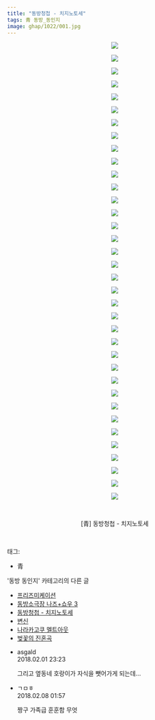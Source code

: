 ```yaml
---
title: "동방청첩 - 치지노토세"
tags: 青 동방_동인지
image: ghap/1022/001.jpg
---
```

<div class="article">
<p style="text-align: center; clear: none; float: none;"><img src="{{ site.nasurl }}/ghap/1022/001.jpg"/></p>
<p style="text-align: center; clear: none; float: none;"><img src="{{ site.nasurl }}/ghap/1022/002.jpg"/></p>
<p style="text-align: center; clear: none; float: none;"><img src="{{ site.nasurl }}/ghap/1022/003.jpg"/></p>
<p style="text-align: center; clear: none; float: none;"><img src="{{ site.nasurl }}/ghap/1022/004.jpg"/></p>
<p style="text-align: center; clear: none; float: none;"><img src="{{ site.nasurl }}/ghap/1022/005.jpg"/></p>
<p style="text-align: center; clear: none; float: none;"><img src="{{ site.nasurl }}/ghap/1022/006.jpg"/></p>
<p style="text-align: center; clear: none; float: none;"><img src="{{ site.nasurl }}/ghap/1022/007.jpg"/></p>
<p style="text-align: center; clear: none; float: none;"><img src="{{ site.nasurl }}/ghap/1022/008.jpg"/></p>
<p style="text-align: center; clear: none; float: none;"><img src="{{ site.nasurl }}/ghap/1022/009.jpg"/></p>
<p style="text-align: center; clear: none; float: none;"><img src="{{ site.nasurl }}/ghap/1022/010.jpg"/></p>
<p style="text-align: center; clear: none; float: none;"><img src="{{ site.nasurl }}/ghap/1022/011.jpg"/></p>
<p style="text-align: center; clear: none; float: none;"><img src="{{ site.nasurl }}/ghap/1022/012.jpg"/></p>
<p style="text-align: center; clear: none; float: none;"><img src="{{ site.nasurl }}/ghap/1022/013.jpg"/></p>
<p style="text-align: center; clear: none; float: none;"><img src="{{ site.nasurl }}/ghap/1022/014.jpg"/></p>
<p style="text-align: center; clear: none; float: none;"><img src="{{ site.nasurl }}/ghap/1022/015.jpg"/></p>
<p style="text-align: center; clear: none; float: none;"><img src="{{ site.nasurl }}/ghap/1022/016.jpg"/></p>
<p style="text-align: center; clear: none; float: none;"><img src="{{ site.nasurl }}/ghap/1022/017.jpg"/></p>
<p style="text-align: center; clear: none; float: none;"><img src="{{ site.nasurl }}/ghap/1022/018.jpg"/></p>
<p style="text-align: center; clear: none; float: none;"><img src="{{ site.nasurl }}/ghap/1022/019.jpg"/></p>
<p style="text-align: center; clear: none; float: none;"><img src="{{ site.nasurl }}/ghap/1022/020.jpg"/></p>
<p style="text-align: center; clear: none; float: none;"><img src="{{ site.nasurl }}/ghap/1022/021.jpg"/></p>
<p style="text-align: center; clear: none; float: none;"><img src="{{ site.nasurl }}/ghap/1022/022.jpg"/></p>
<p style="text-align: center; clear: none; float: none;"><img src="{{ site.nasurl }}/ghap/1022/023.jpg"/></p>
<p style="text-align: center; clear: none; float: none;"><img src="{{ site.nasurl }}/ghap/1022/024.jpg"/></p>
<p style="text-align: center; clear: none; float: none;"><img src="{{ site.nasurl }}/ghap/1022/025.jpg"/></p>
<p style="text-align: center; clear: none; float: none;"><img src="{{ site.nasurl }}/ghap/1022/026.jpg"/></p>
<p style="text-align: center; clear: none; float: none;"><img src="{{ site.nasurl }}/ghap/1022/027.jpg"/></p>
<p style="text-align: center; clear: none; float: none;"><img src="{{ site.nasurl }}/ghap/1022/028.jpg"/></p>
<p style="text-align: center; clear: none; float: none;"><img src="{{ site.nasurl }}/ghap/1022/029.jpg"/></p>
<p style="text-align: center; clear: none; float: none;"><img src="{{ site.nasurl }}/ghap/1022/030.jpg"/></p>
<p style="text-align: center; clear: none; float: none;"><img src="{{ site.nasurl }}/ghap/1022/031.jpg"/></p>
<p style="text-align: center; clear: none; float: none;"><img src="{{ site.nasurl }}/ghap/1022/032.jpg"/></p>
<p style="text-align: center; clear: none; float: none;"><img src="{{ site.nasurl }}/ghap/1022/033.jpg"/></p>
<p style="text-align: center; clear: none; float: none;"><img src="{{ site.nasurl }}/ghap/1022/034.jpg"/></p>
<p style="text-align: center; clear: none; float: none;"><img src="{{ site.nasurl }}/ghap/1022/035.jpg"/></p>
<p style="text-align: center; clear: none; float: none;"><img src="{{ site.nasurl }}/ghap/1022/036.jpg"/></p>
<p style="text-align: center; clear: none; float: none;"><br/></p>
<p style="text-align: center; clear: none; float: none;">[青] 동방청첩 - 치지노토세</p>
<p><br/></p>
</div><div class="tagTrail">
<p>태그: </p>
<ul>
<li>青</li>
</ul>
</div><div class="another">
<p>'동방 동인지' 카테고리의 다른 글</p>
<ul>
<li><a href="/2016-07-23-ghap_1024">프리즈미케이션</a></li>
<li><a href="/2016-07-22-ghap_1023">동방소극장 나즈+쇼우 3</a></li>
<li><a href="/2016-07-22-ghap_1022">동방청첩 - 치지노토세</a></li>
<li><a href="/2016-07-22-ghap_1021">변신</a></li>
<li><a href="/2016-07-22-ghap_1020">나라카고쿠 멜트아웃</a></li>
<li><a href="/2016-07-22-ghap_1019">벚꽃의 진혼곡</a></li>
</ul>
</div><div class="cb_module cb_fluid">
<div class="cb_wrt cb_profile">
<div class="comment">
<ul>
<li class="cb_thumb_off" id="comment15189590">
<div class="cb_comment_area">
<div class="cb_info_area">
<div class="cb_section">
<span class="cb_nick_name">asgald</span>
</div>
<div class="cb_section">
<span class="cb_date">2018.02.01 23:23 </span>
</div>
</div>
<div class="cb_dsc_comment">
<p class="cb_dsc">
											그리고 옆동네 호랑이가 자식을 뺏어가게 되는데...
										</p>
</div>
</div></li>
<li class="cb_thumb_off" id="comment15194876">
<div class="cb_comment_area">
<div class="cb_info_area">
<div class="cb_section">
<span class="cb_nick_name">ㄱㅁㅎ</span>
</div>
<div class="cb_section">
<span class="cb_date">2018.02.08 01:57 </span>
</div>
</div>
<div class="cb_dsc_comment">
<p class="cb_dsc">
											짱구 가족급 훈훈함 무엇
										</p>
</div>
</div></li>
</ul>
</div>
</div><!-- commentList close -->
</div>
<br/>
<p id="refer"></p>
<br/>
